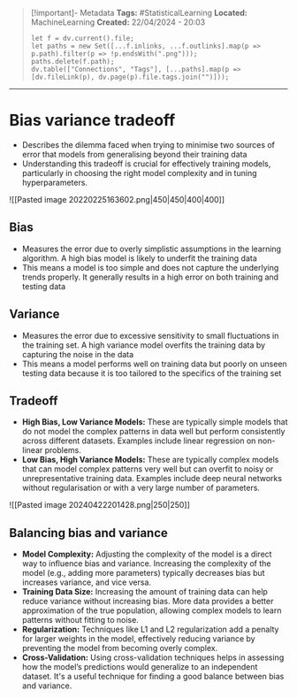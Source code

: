 > [!important]- Metadata
> **Tags:** #StatisticalLearning 
> **Located:** MachineLearning
> **Created:** 22/04/2024 - 20:03
> ```dataviewjs
> let f = dv.current().file;
> let paths = new Set([...f.inlinks, ...f.outlinks].map(p => p.path).filter(p => !p.endsWith(".png")));
> paths.delete(f.path);
> dv.table(["Connections", "Tags"], [...paths].map(p => [dv.fileLink(p), dv.page(p).file.tags.join("")]));
> ```

___
# Bias variance tradeoff
- Describes the dilemma faced when trying to minimise two sources of error that models from generalising beyond their training data
- Understanding this tradeoff is crucial for effectively training models, particularly in choosing the right model complexity and in tuning hyperparameters.


![[Pasted image 20220225163602.png|450|450|400|400]]

## Bias
- Measures the error due to overly simplistic assumptions in the learning algorithm. A high bias model is likely to underfit the training data
- This means a model is too simple and does not capture the underlying trends properly. It generally results in a high error on both training and testing data

## Variance
- Measures the error due to excessive sensitivity to small fluctuations in the training set. A high variance model overfits the training data by capturing the noise in the data
- This means a model performs well on training data but poorly on unseen testing data because it is too tailored to the specifics of the training set


## Tradeoff
- **High Bias, Low Variance Models:** These are typically simple models that do not model the complex patterns in data well but perform consistently across different datasets. Examples include linear regression on non-linear problems.
- **Low Bias, High Variance Models:** These are typically complex models that can model complex patterns very well but can overfit to noisy or unrepresentative training data. Examples include deep neural networks without regularisation or with a very large number of parameters.



![[Pasted image 20240422201428.png|250|250]]
## Balancing bias and variance
- **Model Complexity:** Adjusting the complexity of the model is a direct way to influence bias and variance. Increasing the complexity of the model (e.g., adding more parameters) typically decreases bias but increases variance, and vice versa.
- **Training Data Size:** Increasing the amount of training data can help reduce variance without increasing bias. More data provides a better approximation of the true population, allowing complex models to learn patterns without fitting to noise.
- **Regularization:** Techniques like L1 and L2 regularization add a penalty for larger weights in the model, effectively reducing variance by preventing the model from becoming overly complex.
- **Cross-Validation:** Using cross-validation techniques helps in assessing how the model’s predictions would generalize to an independent dataset. It's a useful technique for finding a good balance between bias and variance.
